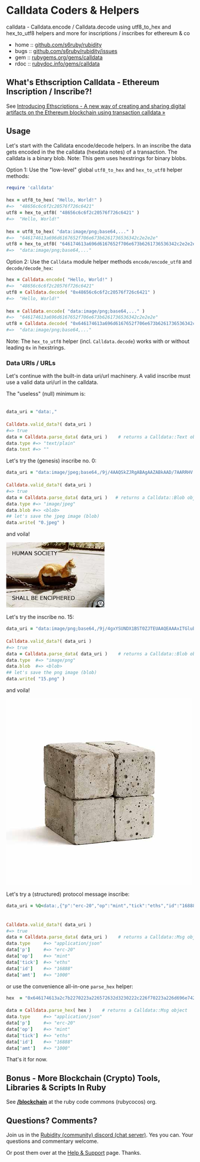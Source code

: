 # Calldata Coders & Helpers

calldata - Calldata.encode / Calldata.decode using utf8_to_hex and hex_to_utf8 helpers and more for inscriptions / inscribes for ethereum & co


* home  :: [github.com/s6ruby/rubidity](https://github.com/s6ruby/rubidity)
* bugs  :: [github.com/s6ruby/rubidity/issues](https://github.com/s6ruby/rubidity/issues)
* gem   :: [rubygems.org/gems/calldata](https://rubygems.org/gems/calldata)
* rdoc  :: [rubydoc.info/gems/calldata](http://rubydoc.info/gems/calldata)



## What's Ethscription Calldata - Ethereum Inscription / Inscribe?!

See [Introducing Ethscriptions - A new way of creating and sharing digital artifacts on the Ethereum blockchain using transaction calldata »](https://medium.com/@dumbnamenumbers/introducing-ethscriptions-698b295d6f2a)



## Usage


Let's start with the Calldata encode/decode helpers.
In an inscribe the data gets encoded in the the calldata (hexdata notes) of a transaction.
The calldata is a binary blob. 
Note: This gem uses hexstrings for binary blobs.

Option 1: Use the "low-level" global `utf8_to_hex` and `hex_to_utf8` helper methods:

```ruby
require 'calldata'

hex = utf8_to_hex( "Hello, World!" )
#=>  "48656c6c6f2c20576f726c6421"
utf8 = hex_to_utf8( "48656c6c6f2c20576f726c6421" )
#=>  "Hello, World!"

hex = utf8_to_hex( "data:image/png;base64,..." )
#=>  "646174613a696d6167652f706e673b6261736536342c2e2e2e"
utf8 = hex_to_utf8( "646174613a696d6167652f706e673b6261736536342c2e2e2e" )
#=>  "data:image/png;base64,..."
```

Option 2: Use the `Calldata` module helper methods `encode/encode_utf8` and `decode/decode_hex`:

``` ruby
hex = Calldata.encode( "Hello, World!" )
#=>  "48656c6c6f2c20576f726c6421"
utf8 = Calldata.decode( "0x48656c6c6f2c20576f726c6421" )
#=>  "Hello, World!"

hex = Calldata.encode( "data:image/png;base64,..." )   
#=>  "646174613a696d6167652f706e673b6261736536342c2e2e2e"
utf8 = Calldata.decode( "0x646174613a696d6167652f706e673b6261736536342c2e2e2e" )    
#=>  "data:image/png;base64,..."
```

Note: The `hex_to_utf8` helper (incl. `Calldata.decode`) 
works with or without leading `0x` in  hexstrings.


### Data URIs / URLs


Let's continue with the built-in data uri/url machinery.
A valid inscribe must use a valid data uri/url in the calldata.

The "useless" (null) minimum is:

``` ruby

data_uri = "data:,"

Calldata.valid_data?( data_uri )  
#=> true
data = Calldata.parse_data( data_uri )    # returns a Calldata::Text object
data.type #=> "text/plain"
data.text #=> ""
```

Let's try the (genesis) inscribe no. 0:

``` ruby
data_uri = "data:image/jpeg;base64,/9j/4AAQSkZJRgABAgAAZABkAAD/7AARRHV..."

Calldata.valid_data?( data_uri )  
#=> true
data = Calldata.parse_data( data_uri )   # returns a Calldata::Blob object 
data.type #=> "image/jpeg"
data.blob #=> <blob>
## let's save the jpeg image (blob)
data.write( "0.jpeg" )
```

and voila!

![](i/0.jpeg)


Let's try the inscribe no. 15:

``` ruby
data_uri = "data:image/png;base64,/9j/4gxYSUNDX1BST0ZJTEUAAQEAAAxITGlubwIQAAB..."

Calldata.valid_data?( data_uri )  
#=> true
data = Calldata.parse_data( data_uri )    # returns a Calldata::Blob object 
data.type  #=> "image/png"
data.blob  #=> <blob>
## let's save the png image (blob)
data.write( "15.png" )
```

and voila!

![](i/15.png)


Let's try a (structured) protocol message inscribe:

``` ruby
data_uri = %Q<data:,{"p":"erc-20","op":"mint","tick":"eths","id":"16888","amt":"1000"}>


Calldata.valid_data?( data_uri )  
#=> true
data = Calldata.parse_data( data_uri )    # returns a Calldata::Msg object 
data.type     #=> "application/json"  
data['p']     #=> "erc-20"
data['op']    #=> "mint"
data['tick']  #=> "eths"
data['id']    #=> "16888"
data['amt']   #=> "1000"
```

or use the convenience all-in-one `parse_hex` helper:


``` ruby
hex  = "0x646174613a2c7b2270223a226572632d3230222c226f70223a226d696e74222c227469636b223a2265746873222c226964223a223136383838222c22616d74223a2231303030227d"

data = Calldata.parse_hex( hex )    # returns a Calldata::Msg object 
data.type     #=> "application/json"  
data['p']     #=> "erc-20"
data['op']    #=> "mint"
data['tick']  #=> "eths"
data['id']    #=> "16888"
data['amt']   #=> "1000"
```


That's it for now.




## Bonus - More Blockchain (Crypto) Tools, Libraries & Scripts In Ruby

See [**/blockchain**](https://github.com/rubycocos/blockchain) 
at the ruby code commons (rubycocos) org.


## Questions? Comments?

Join us in the [Rubidity (community) discord (chat server)](https://discord.gg/3JRnDUap6y). Yes you can.
Your questions and commentary welcome.

Or post them over at the [Help & Support](https://github.com/geraldb/help) page. Thanks.

